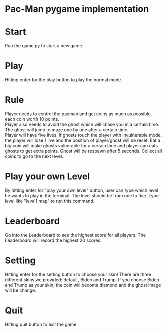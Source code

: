# Pac-Man pygame implementation
# Start
Run the game.py to start a new game.

# Play
Hitting enter for the play button to play the normal mode.

# Rule
Player needs to control the pacman and get coins as much as possible, each coin worth 10 points.     
Player also needs to avoid the ghost which will chase you in a certain time.   
The ghost will jump to maze one by one after a certain time.    
Player will have five lives, if ghosts touch the player with invulnerable mode, the player will lose 1 live and the position of player/ghost will be reset.
Eat a big coin will make ghosts vulnerable for a certain time and player can eats ghosts to get extra points. Ghost will be respawn after 5 seconds.
Collect all coins to go to the next level.

# Play your own Level
By hitting enter for "play your own level" button, user can type which level he wants to play in the terminal.
The level should be from one to five.
Type level like "level1.map" to run this command.

# Leaderboard
Go into the Leaderboard to see the highest score for all players.
The Leaderboard will record the highest 20 scores.

# Setting
Hitting enter for the setting button to choose your skin!
There are three different skins we provided: default, Biden and Trump.
If you choose Biden and Trump as your skin, the coin will become diamond and the ghost image will be change.

# Quit
Hitting quit button to exit the game.

